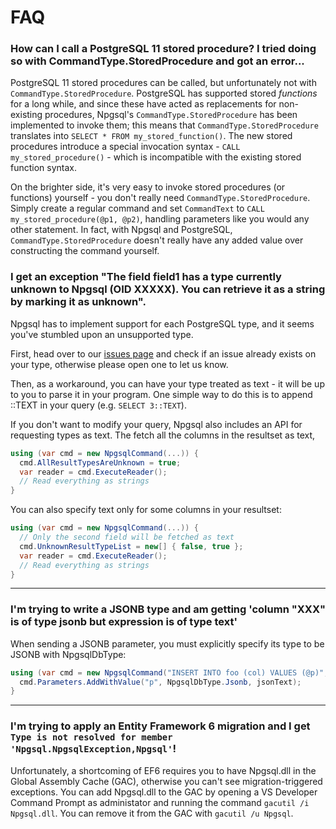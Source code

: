 # FAQ

### <a name="stored_procedures">How can I call a PostgreSQL 11 stored procedure? I tried doing so with CommandType.StoredProcedure and got an error...</a>

PostgreSQL 11 stored procedures can be called, but unfortunately not with `CommandType.StoredProcedure`. PostgreSQL has supported stored *functions* for a long while, and since these have acted as replacements for non-existing procedures, Npgsql's `CommandType.StoredProcedure` has been implemented to invoke them; this means that `CommandType.StoredProcedure` translates into `SELECT * FROM my_stored_function()`. The new stored procedures introduce a special invocation syntax - `CALL my_stored_procedure()` - which is incompatible with the existing stored function syntax.

On the brighter side, it's very easy to invoke stored procedures (or functions) yourself - you don't really need `CommandType.StoredProcedure`. Simply create a regular command and set `CommandText` to `CALL my_stored_procedure(@p1, @p2)`, handling parameters like you would any other statement. In fact, with Npgsql and PostgreSQL, `CommandType.StoredProcedure` doesn't really have any added value over constructing the command yourself.

### <a name="unknown_type">I get an exception "The field field1 has a type currently unknown to Npgsql (OID XXXXX). You can retrieve it as a string by marking it as unknown".</a>

Npgsql has to implement support for each PostgreSQL type, and it seems you've stumbled upon an unsupported type.

First, head over to our [issues page](https://github.com/npgsql/npgsql/issues) and check if an issue already exists on your type,
otherwise please open one to let us know.

Then, as a workaround, you can have your type treated as text - it will be up to you to parse it in your program.
One simple way to do this is to append ::TEXT in your query (e.g. `SELECT 3::TEXT`).

If you don't want to modify your query, Npgsql also includes an API for requesting types as text.
The fetch all the columns in the resultset as text,

```c#
using (var cmd = new NpgsqlCommand(...)) {
  cmd.AllResultTypesAreUnknown = true;
  var reader = cmd.ExecuteReader();
  // Read everything as strings
}
```

You can also specify text only for some columns in your resultset:

```c#
using (var cmd = new NpgsqlCommand(...)) {
  // Only the second field will be fetched as text
  cmd.UnknownResultTypeList = new[] { false, true };
  var reader = cmd.ExecuteReader();
  // Read everything as strings
}
```

---

### <a name="jsonb">I'm trying to write a JSONB type and am getting 'column "XXX" is of type jsonb but expression is of type text'</a>

When sending a JSONB parameter, you must explicitly specify its type to be JSONB with NpgsqlDbType:

```c#
using (var cmd = new NpgsqlCommand("INSERT INTO foo (col) VALUES (@p)", conn)) {
  cmd.Parameters.AddWithValue("p", NpgsqlDbType.Jsonb, jsonText);
}
```

---

### I'm trying to apply an Entity Framework 6 migration and I get `Type is not resolved for member 'Npgsql.NpgsqlException,Npgsql'`!

Unfortunately, a shortcoming of EF6 requires you to have Npgsql.dll in the Global Assembly Cache (GAC), otherwise you can't see
migration-triggered exceptions. You can add Npgsql.dll to the GAC by opening a VS Developer Command Prompt as administator and
running the command `gacutil /i Npgsql.dll`. You can remove it from the GAC with `gacutil /u Npgsql`.
